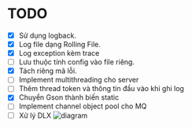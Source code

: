 # TODO

- [x] Sử dụng logback.
- [x] Log file dạng Rolling File.
- [x] Log exception kèm trace
- [ ] Lưu thuộc tính config vào file riêng.
- [x] Tách riêng mã lỗi.
- [ ] Implement multithreading cho server
- [ ] Thêm thread token và thông tin đầu vào khi ghi log
- [x] Chuyển Gson thành biến static
- [ ] Implement channel object pool cho MQ
- [ ] Xử lý DLX
![diagram](https://user-images.githubusercontent.com/45166076/200287996-d8176e9c-3fa0-4415-bed9-82ea9cd20c1b.png)
